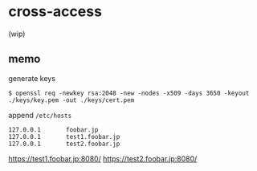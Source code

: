 cross-access
=====

(wip)


## memo

generate keys
```
$ openssl req -newkey rsa:2048 -new -nodes -x509 -days 3650 -keyout ./keys/key.pem -out ./keys/cert.pem
```

append `/etc/hosts`
```
127.0.0.1       foobar.jp
127.0.0.1       test1.foobar.jp
127.0.0.1       test2.foobar.jp
```

https://test1.foobar.jp:8080/
https://test2.foobar.jp:8080/
